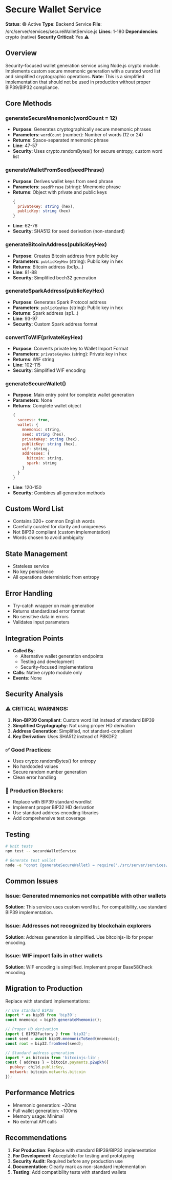# Secure Wallet Service

**Status**: 🟢 Active
**Type**: Backend Service
**File**: /src/server/services/secureWalletService.js
**Lines**: 1-180
**Dependencies**: crypto (native)
**Security Critical**: Yes ⚠️

## Overview
Security-focused wallet generation service using Node.js crypto module. Implements custom secure mnemonic generation with a curated word list and simplified cryptographic operations. **Note**: This is a simplified implementation that should not be used in production without proper BIP39/BIP32 compliance.

## Core Methods

### generateSecureMnemonic(wordCount = 12)
- **Purpose**: Generates cryptographically secure mnemonic phrases
- **Parameters**: `wordCount` (number): Number of words (12 or 24)
- **Returns**: Space-separated mnemonic phrase
- **Line**: 47-57
- **Security**: Uses crypto.randomBytes() for secure entropy, custom word list

### generateWalletFromSeed(seedPhrase)
- **Purpose**: Derives wallet keys from seed phrase
- **Parameters**: `seedPhrase` (string): Mnemonic phrase
- **Returns**: Object with private and public keys
  ```javascript
  {
    privateKey: string (hex),
    publicKey: string (hex)
  }
  ```
- **Line**: 62-76
- **Security**: SHA512 for seed derivation (non-standard)

### generateBitcoinAddress(publicKeyHex)
- **Purpose**: Creates Bitcoin address from public key
- **Parameters**: `publicKeyHex` (string): Public key in hex
- **Returns**: Bitcoin address (bc1p...)
- **Line**: 81-88
- **Security**: Simplified bech32 generation

### generateSparkAddress(publicKeyHex)
- **Purpose**: Generates Spark Protocol address
- **Parameters**: `publicKeyHex` (string): Public key in hex
- **Returns**: Spark address (sp1...)
- **Line**: 93-97
- **Security**: Custom Spark address format

### convertToWIF(privateKeyHex)
- **Purpose**: Converts private key to Wallet Import Format
- **Parameters**: `privateKeyHex` (string): Private key in hex
- **Returns**: WIF string
- **Line**: 102-115
- **Security**: Simplified WIF encoding

### generateSecureWallet()
- **Purpose**: Main entry point for complete wallet generation
- **Parameters**: None
- **Returns**: Complete wallet object
  ```javascript
  {
    success: true,
    wallet: {
      mnemonic: string,
      seed: string (hex),
      privateKey: string (hex),
      publicKey: string (hex),
      wif: string,
      addresses: {
        bitcoin: string,
        spark: string
      }
    }
  }
  ```
- **Line**: 120-150
- **Security**: Combines all generation methods

## Custom Word List
- Contains 320+ common English words
- Carefully curated for clarity and uniqueness
- Not BIP39 compliant (custom implementation)
- Words chosen to avoid ambiguity

## State Management
- Stateless service
- No key persistence
- All operations deterministic from entropy

## Error Handling
- Try-catch wrapper on main generation
- Returns standardized error format
- No sensitive data in errors
- Validates input parameters

## Integration Points
- **Called By**: 
  - Alternative wallet generation endpoints
  - Testing and development
  - Security-focused implementations
- **Calls**: Native crypto module only
- **Events**: None

## Security Analysis

### ⚠️ CRITICAL WARNINGS:
1. **Non-BIP39 Compliant**: Custom word list instead of standard BIP39
2. **Simplified Cryptography**: Not using proper HD derivation
3. **Address Generation**: Simplified, not standard-compliant
4. **Key Derivation**: Uses SHA512 instead of PBKDF2

### ✅ Good Practices:
- Uses crypto.randomBytes() for entropy
- No hardcoded values
- Secure random number generation
- Clean error handling

### 🔴 Production Blockers:
- Replace with BIP39 standard wordlist
- Implement proper BIP32 HD derivation
- Use standard address encoding libraries
- Add comprehensive test coverage

## Testing
```bash
# Unit tests
npm test -- secureWalletService

# Generate test wallet
node -e "const {generateSecureWallet} = require('./src/server/services/secureWalletService.js'); generateSecureWallet().then(console.log)"
```

## Common Issues

### Issue: Generated mnemonics not compatible with other wallets
**Solution**: This service uses custom word list. For compatibility, use standard BIP39 implementation.

### Issue: Addresses not recognized by blockchain explorers
**Solution**: Address generation is simplified. Use bitcoinjs-lib for proper encoding.

### Issue: WIF import fails in other wallets
**Solution**: WIF encoding is simplified. Implement proper Base58Check encoding.

## Migration to Production

Replace with standard implementations:

```javascript
// Use standard BIP39
import * as bip39 from 'bip39';
const mnemonic = bip39.generateMnemonic();

// Proper HD derivation
import { BIP32Factory } from 'bip32';
const seed = await bip39.mnemonicToSeed(mnemonic);
const root = bip32.fromSeed(seed);

// Standard address generation
import * as bitcoin from 'bitcoinjs-lib';
const { address } = bitcoin.payments.p2wpkh({
  pubkey: child.publicKey,
  network: bitcoin.networks.bitcoin
});
```

## Performance Metrics
- Mnemonic generation: ~20ms
- Full wallet generation: ~100ms
- Memory usage: Minimal
- No external API calls

## Recommendations
1. **For Production**: Replace with standard BIP39/BIP32 implementation
2. **For Development**: Acceptable for testing and prototyping
3. **Security Audit**: Required before any production use
4. **Documentation**: Clearly mark as non-standard implementation
5. **Testing**: Add compatibility tests with standard wallets